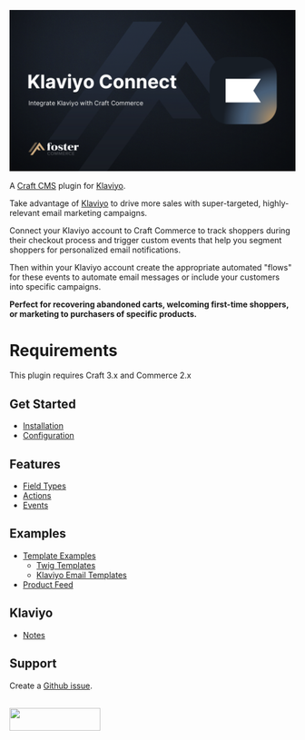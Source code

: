 ![Header](./images/header.png)

A [Craft CMS](https://craftcms.com/) plugin for [Klaviyo](https://www.klaviyo.com).

Take advantage of [Klaviyo](https://www.klaviyo.com) to drive more sales with super-targeted, highly-relevant email marketing campaigns.

Connect your Klaviyo account to Craft Commerce to track shoppers during their checkout process and trigger custom events that help you segment shoppers for personalized email notifications.

Then within your Klaviyo account create the appropriate automated "flows" for these events to automate email messages or include your customers into specific campaigns.

__Perfect for recovering abandoned carts, welcoming first-time shoppers, or marketing to purchasers of specific products.__

# Requirements

This plugin requires Craft 3.x and Commerce 2.x

## Get Started

- [Installation](Installation.md)
- [Configuration](Configuration.md)

## Features

- [Field Types](FieldTypes.md)
- [Actions](Actions.md)
- [Events](Events.md)

## Examples

- [Template Examples](Templating.md)
  - [Twig Templates](Templating.html#twig-templates)
  - [Klaviyo Email Templates](Templating.html#klaviyo-email-templates)
- [Product Feed](Feed.md)

## Klaviyo

- [Notes](KlaviyoNotes.md)

## Support

Create a [Github issue](https://github.com/FosterCommerce/klaviyoconnect/issues).

<a href="https://fostercommerce.com" style="display: inline-block; margin-top: 1.25em;">
  <img width="160" height="40" src="./images/fostercommerce.svg">
</a>
